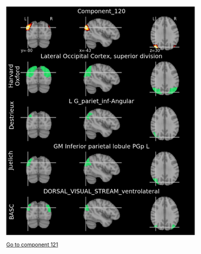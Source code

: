 ![120](preliminary/120.jpg "Component 120")

[Go to component 121](https://parietal-inria.github.io/MODL_atlas/256/121 "Component 121")
